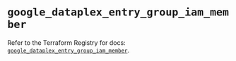 # `google_dataplex_entry_group_iam_member`

Refer to the Terraform Registry for docs: [`google_dataplex_entry_group_iam_member`](https://registry.terraform.io/providers/hashicorp/google/5.41.0/docs/resources/dataplex_entry_group_iam_member).
